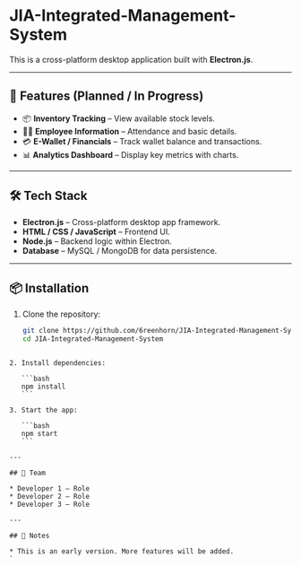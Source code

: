 # JIA-Integrated-Management-System

This is a cross-platform desktop application built with **Electron.js**.  

---

## 🚀 Features (Planned / In Progress)
- 📦 **Inventory Tracking** – View available stock levels.
- 👨‍💼 **Employee Information** – Attendance and basic details.
- 💳 **E-Wallet / Financials** – Track wallet balance and transactions.
- 📊 **Analytics Dashboard** – Display key metrics with charts.

---

## 🛠️ Tech Stack
- **Electron.js** – Cross-platform desktop app framework.
- **HTML / CSS / JavaScript** – Frontend UI.
- **Node.js** – Backend logic within Electron.
- **Database** – MySQL / MongoDB for data persistence.

---

## 📦 Installation
1. Clone the repository:
   ```bash
   git clone https://github.com/6reenhorn/JIA-Integrated-Management-System.git
   cd JIA-Integrated-Management-System
````

2. Install dependencies:

   ```bash
   npm install
   ```

3. Start the app:

   ```bash
   npm start
   ```

---

## 👥 Team

* Developer 1 – Role
* Developer 2 – Role
* Developer 3 – Role

---

## 📌 Notes

* This is an early version. More features will be added.
`
